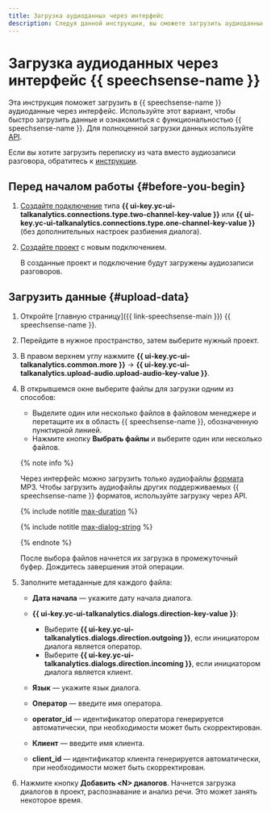 ```yaml
---
title: Загрузка аудиоданных через интерфейс
description: Следуя данной инструкции, вы сможете загрузить аудиоданные прямо в интерфейсе {{ speechsense-name }}.
---
```


# Загрузка аудиоданных через интерфейс {{ speechsense-name }}

Эта инструкция поможет загрузить в {{ speechsense-name }} аудиоданные через интерфейс. Используйте этот вариант, чтобы быстро загрузить данные и ознакомиться с функциональностью {{ speechsense-name }}. Для полноценной загрузки данных используйте [API](upload-data.md).

Если вы хотите загрузить переписку из чата вместо аудиозаписи разговора, обратитесь к [инструкции](upload-chat-text.md).

## Перед началом работы {#before-you-begin}

1. [Создайте подключение](../connection/create.md) типа **{{ ui-key.yc-ui-talkanalytics.connections.type.two-channel-key-value }}** или **{{ ui-key.yc-ui-talkanalytics.connections.type.one-channel-key-value }}** (без дополнительных настроек разбиения диалога).
1. [Создайте проект](../project/create.md) с новым подключением.

   В созданные проект и подключение будут загружены аудиозаписи разговоров.

## Загрузить данные {#upload-data}

1. Откройте [главную страницу]({{ link-speechsense-main }}) {{ speechsense-name }}.
1. Перейдите в нужное пространство, затем выберите нужный проект.
1. В правом верхнем углу нажмите **{{ ui-key.yc-ui-talkanalytics.common.more }}** → **{{ ui-key.yc-ui-talkanalytics.upload-audio.upload-audio-key-value }}**.
1. В открывшемся окне выберите файлы для загрузки одним из способов:

    * Выделите один или несколько файлов в файловом менеджере и перетащите их в область {{ speechsense-name }}, обозначенную пунктирной линией.
    * Нажмите кнопку **Выбрать файлы** и выберите один или несколько файлов.

    {% note info %}

    Через интерфейс можно загрузить только аудиофайлы [формата](../../concepts/formats.md) MP3. Чтобы загрузить аудиофайлы других поддерживаемых {{ speechsense-name }} форматов, используйте загрузку через API.

    {% include notitle [max-duration](../../../_includes/speechsense/data/max-duration.md) %}

    {% include notitle [max-dialog-string](../../../_includes/speechsense/data/max-dialog-string.md) %}

    {% endnote %}

    После выбора файлов начнется их загрузка в промежуточный буфер. Дождитесь завершения этой операции.

1. Заполните метаданные для каждого файла:

    * **Дата начала** — укажите дату начала диалога.
    * **{{ ui-key.yc-ui-talkanalytics.dialogs.direction-key-value }}**:

        * Выберите **{{ ui-key.yc-ui-talkanalytics.dialogs.direction.outgoing }}**, если инициатором диалога является оператор.
        * Выберите **{{ ui-key.yc-ui-talkanalytics.dialogs.direction.incoming }}**, если инициатором диалога является клиент.

    * **Язык** — укажите язык диалога.
    * **Оператор** — введите имя оператора.
    * **operator_id** — идентификатор оператора генерируется автоматически, при необходимости может быть скорректирован.
    * **Клиент** — введите имя клиента.
    * **client_id** — идентификатор клиента генерируется автоматически, при необходимости может быть скорректирован.

1. Нажмите кнопку **Добавить \<N\> диалогов**. Начнется загрузка диалогов в проект, распознавание и анализ речи. Это может занять некоторое время.